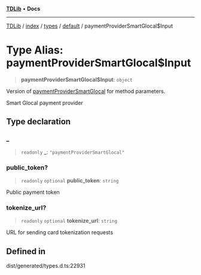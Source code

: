 [**TDLib**](../../../../../../README.md) • **Docs**

***

[TDLib](../../../../../../modules.md) / [index](../../../../../README.md) / [types](../../../README.md) / [default](../README.md) / paymentProviderSmartGlocal$Input

# Type Alias: paymentProviderSmartGlocal$Input

> **paymentProviderSmartGlocal$Input**: `object`

Version of [paymentProviderSmartGlocal](paymentProviderSmartGlocal.md) for method parameters.

Smart Glocal payment provider

## Type declaration

### \_

> `readonly` **\_**: `"paymentProviderSmartGlocal"`

### public\_token?

> `readonly` `optional` **public\_token**: `string`

Public payment token

### tokenize\_url?

> `readonly` `optional` **tokenize\_url**: `string`

URL for sending card tokenization requests

## Defined in

dist/generated/types.d.ts:22931
